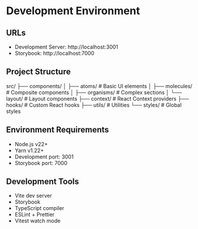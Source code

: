 # Development Environment

## URLs
- Development Server: http://localhost:3001
- Storybook: http://localhost:7000

## Project Structure
src/
├── components/
│   ├── atoms/      # Basic UI elements
│   ├── molecules/  # Composite components
│   ├── organisms/  # Complex sections
│   └── layout/     # Layout components
├── context/        # React Context providers
├── hooks/          # Custom React hooks
├── utils/          # Utilities
└── styles/         # Global styles

## Environment Requirements
- Node.js v22+
- Yarn v1.22+
- Development port: 3001
- Storybook port: 7000

## Development Tools
- Vite dev server
- Storybook
- TypeScript compiler
- ESLint + Prettier
- Vitest watch mode